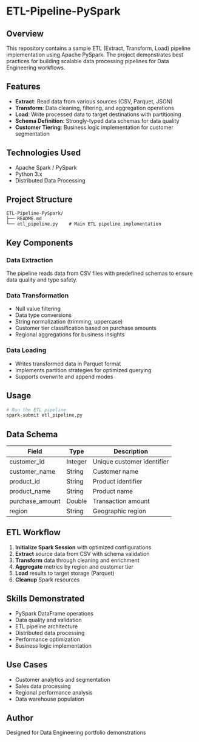 # ETL-Pipeline-PySpark

## Overview
This repository contains a sample ETL (Extract, Transform, Load) pipeline implementation using Apache PySpark. The project demonstrates best practices for building scalable data processing pipelines for Data Engineering workflows.

## Features
- **Extract**: Read data from various sources (CSV, Parquet, JSON)
- **Transform**: Data cleaning, filtering, and aggregation operations
- **Load**: Write processed data to target destinations with partitioning
- **Schema Definition**: Strongly-typed data schemas for data quality
- **Customer Tiering**: Business logic implementation for customer segmentation

## Technologies Used
- Apache Spark / PySpark
- Python 3.x
- Distributed Data Processing

## Project Structure
```
ETL-Pipeline-PySpark/
├── README.md
└── etl_pipeline.py    # Main ETL pipeline implementation
```

## Key Components

### Data Extraction
The pipeline reads data from CSV files with predefined schemas to ensure data quality and type safety.

### Data Transformation
- Null value filtering
- Data type conversions
- String normalization (trimming, uppercase)
- Customer tier classification based on purchase amounts
- Regional aggregations for business insights

### Data Loading
- Writes transformed data in Parquet format
- Implements partition strategies for optimized querying
- Supports overwrite and append modes

## Usage

```bash
# Run the ETL pipeline
spark-submit etl_pipeline.py
```

## Data Schema

| Field | Type | Description |
|-------|------|-------------|
| customer_id | Integer | Unique customer identifier |
| customer_name | String | Customer name |
| product_id | String | Product identifier |
| product_name | String | Product name |
| purchase_amount | Double | Transaction amount |
| region | String | Geographic region |

## ETL Workflow

1. **Initialize Spark Session** with optimized configurations
2. **Extract** source data from CSV with schema validation
3. **Transform** data through cleaning and enrichment
4. **Aggregate** metrics by region and customer tier
5. **Load** results to target storage (Parquet)
6. **Cleanup** Spark resources

## Skills Demonstrated
- PySpark DataFrame operations
- Data quality and validation
- ETL pipeline architecture
- Distributed data processing
- Performance optimization
- Business logic implementation

## Use Cases
- Customer analytics and segmentation
- Sales data processing
- Regional performance analysis
- Data warehouse population

## Author
Designed for Data Engineering portfolio demonstrations
